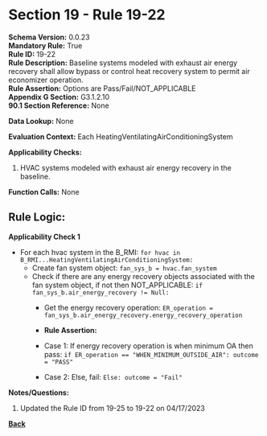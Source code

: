 # Section 19 - Rule 19-22           
**Schema Version:** 0.0.23    
**Mandatory Rule:** True    
**Rule ID:** 19-22         
**Rule Description:** Baseline systems modeled with exhaust air energy recovery shall allow bypass or control heat recovery system to permit air economizer operation.      
**Rule Assertion:** Options are Pass/Fail/NOT_APPLICABLE       
**Appendix G Section:** G3.1.2.10          
**90.1 Section Reference:** None  

**Data Lookup:** None  

**Evaluation Context:** Each HeatingVentilatingAirConditioningSystem  

**Applicability Checks:** 
1. HVAC systems modeled with exhaust air energy recovery in the baseline.  

**Function Calls:**  None   

## Rule Logic:   
**Applicability Check 1**      
- For each hvac system in the B_RMI: `for hvac in B_RMI...HeatingVentilatingAirConditioningSystem:`  
    - Create fan system object: `fan_sys_b = hvac.fan_system`  
    - Check if there are any energy recovery objects associated with the fan system object, if not then NOT_APPLICABLE: `if fan_sys_b.air_energy_recovery != Null:` 
        - Get the energy recovery operation: `ER_operation = fan_sys_b.air_energy_recovery.energy_recovery_operation`  
        
        - **Rule Assertion:** 
        - Case 1: If energy recovery operation is when minimum OA then pass: `if ER_operation == "WHEN_MINIMUM_OUTSIDE_AIR": outcome = "PASS"`  
        - Case 2: Else, fail: `Else: outcome = "Fail"`  

**Notes/Questions:**
1. Updated the Rule ID from 19-25 to 19-22 on 04/17/2023

**[Back](_toc.md)**